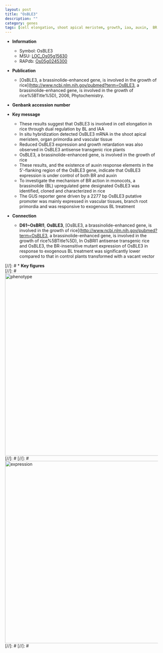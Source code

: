 ```yaml
---
layout: post
title: "OsBLE3"
description: ""
category: genes
tags: [cell elongation, shoot apical meristem, growth, iaa, auxin,  BR , meristem, shoot, root]
---
```


* **Information**  
    + Symbol: OsBLE3  
    + MSU: [LOC_Os05g15630](http://rice.plantbiology.msu.edu/cgi-bin/ORF_infopage.cgi?orf=LOC_Os05g15630)  
    + RAPdb: [Os05g0245300](http://rapdb.dna.affrc.go.jp/viewer/gbrowse_details/irgsp1?name=Os05g0245300)  

* **Publication**  
    + [OsBLE3, a brassinolide-enhanced gene, is involved in the growth of rice](http://www.ncbi.nlm.nih.gov/pubmed?term=OsBLE3, a brassinolide-enhanced gene, is involved in the growth of rice%5BTitle%5D), 2006, Phytochemistry.

* **Genbank accession number**  

* **Key message**  
    + These results suggest that OsBLE3 is involved in cell elongation in rice through dual regulation by BL and IAA
    + In situ hybridization detected OsBLE3 mRNA in the shoot apical meristem, organ primordia and vascular tissue
    + Reduced OsBLE3 expression and growth retardation was also observed in OsBLE3 antisense transgenic rice plants
    + OsBLE3, a brassinolide-enhanced gene, is involved in the growth of rice
    + These results, and the existence of auxin response elements in the 5'-flanking region of the OsBLE3 gene, indicate that OsBLE3 expression is under control of both BR and auxin
    + To investigate the mechanism of BR action in monocots, a brassinolide (BL) upregulated gene designated OsBLE3 was identified, cloned and characterized in rice
    + The GUS reporter gene driven by a 2277 bp OsBLE3 putative promoter was mainly expressed in vascular tissues, branch root primordia and was responsive to exogenous BL treatment

* **Connection**  
    + __D61~OsBRI1__, __OsBLE3__, [OsBLE3, a brassinolide-enhanced gene, is involved in the growth of rice](http://www.ncbi.nlm.nih.gov/pubmed?term=OsBLE3, a brassinolide-enhanced gene, is involved in the growth of rice%5BTitle%5D), In OsBRI1 antisense transgenic rice and OsBLE3, the BR-insensitive mutant expression of OsBLE3 in response to exogenous BL treatment was significantly lower compared to that in control plants transformed with a vacant vector

[//]: # * **Key figures**  
[//]: # <img src="http://funRiceGenes.github.io/images/OsBLE3.pheno.png" alt="phenotype"  style="width: 600px;"/>
[//]: # 
[//]: # <img src="http://funRiceGenes.github.io/images/OsBLE3.exp.png" alt="expression"  style="width: 600px;"/>
[//]: # 
[//]: # 
